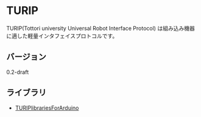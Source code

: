 # TURIP

TURIP(Tottori university Universal Robot Interface Protocol) は組み込み機器に適した軽量インタフェイスプロトコルです。

## バージョン

0.2-draft

## ライブラリ

* [TURIPlibrariesForArduino](https://github.com/turippj/TURIPlibrariesForArduino)

